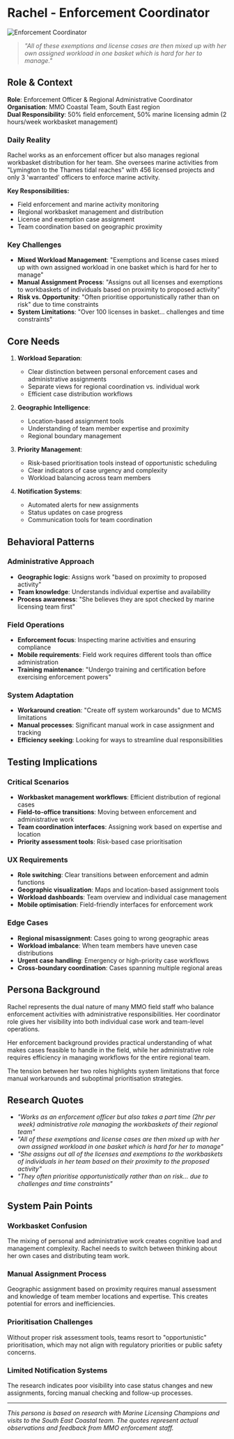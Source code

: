 # Rachel - Enforcement Coordinator

![Enforcement Coordinator](https://via.placeholder.com/800x400?text=Rachel+-+Enforcement+Coordinator)

> _"All of these exemptions and license cases are then mixed up with her own assigned workload in one basket which is hard for her to manage."_

## Role & Context

**Role**: Enforcement Officer & Regional Administrative Coordinator  
**Organisation**: MMO Coastal Team, South East region  
**Dual Responsibility**: 50% field enforcement, 50% marine licensing admin (2 hours/week workbasket management)

### Daily Reality

Rachel works as an enforcement officer but also manages regional workbasket distribution for her team. She oversees marine activities from "Lymington to the Thames tidal reaches" with 456 licensed projects and only 3 'warranted' officers to enforce marine activity.

**Key Responsibilities:**

- Field enforcement and marine activity monitoring
- Regional workbasket management and distribution
- License and exemption case assignment
- Team coordination based on geographic proximity

### Key Challenges

- **Mixed Workload Management**: "Exemptions and license cases mixed up with own assigned workload in one basket which is hard for her to manage"
- **Manual Assignment Process**: "Assigns out all licenses and exemptions to workbaskets of individuals based on proximity to proposed activity"
- **Risk vs. Opportunity**: "Often prioritise opportunistically rather than on risk" due to time constraints
- **System Limitations**: "Over 100 licenses in basket... challenges and time constraints"

## Core Needs

1. **Workload Separation**:

   - Clear distinction between personal enforcement cases and administrative assignments
   - Separate views for regional coordination vs. individual work
   - Efficient case distribution workflows

2. **Geographic Intelligence**:

   - Location-based assignment tools
   - Understanding of team member expertise and proximity
   - Regional boundary management

3. **Priority Management**:

   - Risk-based prioritisation tools instead of opportunistic scheduling
   - Clear indicators of case urgency and complexity
   - Workload balancing across team members

4. **Notification Systems**:
   - Automated alerts for new assignments
   - Status updates on case progress
   - Communication tools for team coordination

## Behavioral Patterns

### Administrative Approach

- **Geographic logic**: Assigns work "based on proximity to proposed activity"
- **Team knowledge**: Understands individual expertise and availability
- **Process awareness**: "She believes they are spot checked by marine licensing team first"

### Field Operations

- **Enforcement focus**: Inspecting marine activities and ensuring compliance
- **Mobile requirements**: Field work requires different tools than office administration
- **Training maintenance**: "Undergo training and certification before exercising enforcement powers"

### System Adaptation

- **Workaround creation**: "Create off system workarounds" due to MCMS limitations
- **Manual processes**: Significant manual work in case assignment and tracking
- **Efficiency seeking**: Looking for ways to streamline dual responsibilities

## Testing Implications

### Critical Scenarios

- **Workbasket management workflows**: Efficient distribution of regional cases
- **Field-to-office transitions**: Moving between enforcement and administrative work
- **Team coordination interfaces**: Assigning work based on expertise and location
- **Priority assessment tools**: Risk-based case prioritisation

### UX Requirements

- **Role switching**: Clear transitions between enforcement and admin functions
- **Geographic visualization**: Maps and location-based assignment tools
- **Workload dashboards**: Team overview and individual case management
- **Mobile optimisation**: Field-friendly interfaces for enforcement work

### Edge Cases

- **Regional misassignment**: Cases going to wrong geographic areas
- **Workload imbalance**: When team members have uneven case distributions
- **Urgent case handling**: Emergency or high-priority case workflows
- **Cross-boundary coordination**: Cases spanning multiple regional areas

## Persona Background

Rachel represents the dual nature of many MMO field staff who balance enforcement activities with administrative responsibilities. Her coordinator role gives her visibility into both individual case work and team-level operations.

Her enforcement background provides practical understanding of what makes cases feasible to handle in the field, while her administrative role requires efficiency in managing workflows for the entire regional team.

The tension between her two roles highlights system limitations that force manual workarounds and suboptimal prioritisation strategies.

## Research Quotes

- _"Works as an enforcement officer but also takes a part time (2hr per week) administrative role managing the workbaskets of their regional team"_
- _"All of these exemptions and license cases are then mixed up with her own assigned workload in one basket which is hard for her to manage"_
- _"She assigns out all of the licenses and exemptions to the workbaskets of individuals in her team based on their proximity to the proposed activity"_
- _"They often prioritise opportunistically rather than on risk... due to challenges and time constraints"_

## System Pain Points

### Workbasket Confusion

The mixing of personal and administrative work creates cognitive load and management complexity. Rachel needs to switch between thinking about her own cases and distributing team work.

### Manual Assignment Process

Geographic assignment based on proximity requires manual assessment and knowledge of team member locations and expertise. This creates potential for errors and inefficiencies.

### Prioritisation Challenges

Without proper risk assessment tools, teams resort to "opportunistic" prioritisation, which may not align with regulatory priorities or public safety concerns.

### Limited Notification Systems

The research indicates poor visibility into case status changes and new assignments, forcing manual checking and follow-up processes.

---

_This persona is based on research with Marine Licensing Champions and visits to the South East Coastal team. The quotes represent actual observations and feedback from MMO enforcement staff._

